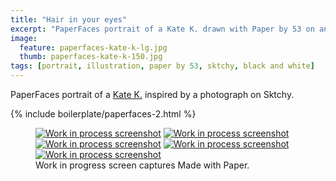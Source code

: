 ```yaml
---
title: "Hair in your eyes"
excerpt: "PaperFaces portrait of a Kate K. drawn with Paper by 53 on an iPad."
image: 
  feature: paperfaces-kate-k-lg.jpg
  thumb: paperfaces-kate-k-150.jpg
tags: [portrait, illustration, paper by 53, sktchy, black and white]
---
```


PaperFaces portrait of a [Kate K.](http://sktchy.com/7Btae) inspired by a photograph on Sktchy.

{% include boilerplate/paperfaces-2.html %}

<figure class="third">
	<a href="{{ site.url }}/images/paperfaces-kate-k-process-1-lg.jpg"><img src="{{ site.url }}/images/paperfaces-kate-k-process-1-600.jpg" alt="Work in process screenshot"></a>
	<a href="{{ site.url }}/images/paperfaces-kate-k-process-2-lg.jpg"><img src="{{ site.url }}/images/paperfaces-kate-k-process-2-600.jpg" alt="Work in process screenshot"></a>
	<a href="{{ site.url }}/images/paperfaces-kate-k-process-3-lg.jpg"><img src="{{ site.url }}/images/paperfaces-kate-k-process-3-600.jpg" alt="Work in process screenshot"></a>
	<a href="{{ site.url }}/images/paperfaces-kate-k-process-4-lg.jpg"><img src="{{ site.url }}/images/paperfaces-kate-k-process-4-600.jpg" alt="Work in process screenshot"></a>
	<a href="{{ site.url }}/images/paperfaces-kate-k-process-5-lg.jpg"><img src="{{ site.url }}/images/paperfaces-kate-k-process-5-600.jpg" alt="Work in process screenshot"></a>
	<figcaption>Work in progress screen captures Made with Paper.</figcaption>
</figure>